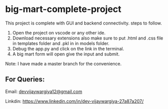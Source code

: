 # big-mart-complete-project
This project is complete with GUI and backend connectivity.
steps to follow.
1. Open the project on vscode or any other ide.
2. Download necessary extensions also make sure to put .html and .css file in templates folder and .pkl in in models folder.
3. Debug the app.py and click on the link in the terminal.
4. A big mart form will open give the input and submit.

Note: I have made a master branch for the convenience.

## For Queries:
Email: devvijaywargiya12@gmail.com

Linkdin: https://www.linkedin.com/in/dev-vijaywargiya-27a87a207/

